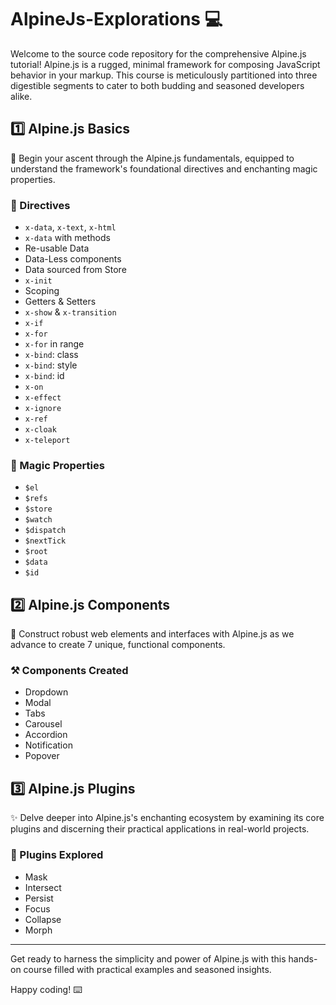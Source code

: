 # AlpineJs-Explorations :computer:


Welcome to the source code repository for the comprehensive  Alpine.js tutorial! Alpine.js is a rugged, minimal framework for composing JavaScript behavior in your markup. This course is meticulously partitioned into three digestible segments to cater to both budding and seasoned developers alike.

## :one: Alpine.js Basics

:seedling: Begin your ascent through the Alpine.js fundamentals, equipped to understand the framework's foundational directives and enchanting magic properties.

### :small_orange_diamond: Directives
- `x-data`, `x-text`, `x-html`
- `x-data` with methods
- Re-usable Data
- Data-Less components
- Data sourced from Store
- `x-init`
- Scoping
- Getters & Setters
- `x-show` & `x-transition`
- `x-if`
- `x-for`
- `x-for` in range
- `x-bind`: class
- `x-bind`: style
- `x-bind`: id
- `x-on`
- `x-effect`
- `x-ignore`
- `x-ref`
- `x-cloak`
- `x-teleport`

### :small_blue_diamond: Magic Properties
- `$el`
- `$refs`
- `$store`
- `$watch`
- `$dispatch`
- `$nextTick`
- `$root`
- `$data`
- `$id`

## :two: Alpine.js Components

:toolbox: Construct robust web elements and interfaces with Alpine.js as we advance to create 7 unique, functional components.

### :hammer_and_pick: Components Created
- Dropdown
- Modal
- Tabs
- Carousel
- Accordion
- Notification
- Popover

## :three: Alpine.js Plugins

:sparkles: Delve deeper into Alpine.js's enchanting ecosystem by examining its core plugins and discerning their practical applications in real-world projects.

### :electric_plug: Plugins Explored
- Mask
- Intersect
- Persist
- Focus
- Collapse
- Morph

---

Get ready to harness the simplicity and power of Alpine.js with this hands-on course filled with practical examples and seasoned insights.

Happy coding! :keyboard:
